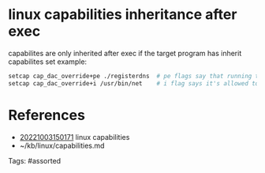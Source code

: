 # linux capabilities inheritance after exec
capabilites are only inherited after exec if the target program has inherit capabilites set
example:
```bash
setcap cap_dac_override+pe ./registerdns  # pe flags say that running the program acquires the capability.
setcap cap_dac_override+i /usr/bin/net    # i flag says it's allowed to inherit the capability from the calling program.
```

# References
- [20221003150171](/zet/20221003150171/README.md) linux capabilities
- ~/kb/linux/capabilities.md

Tags:
    #assorted

